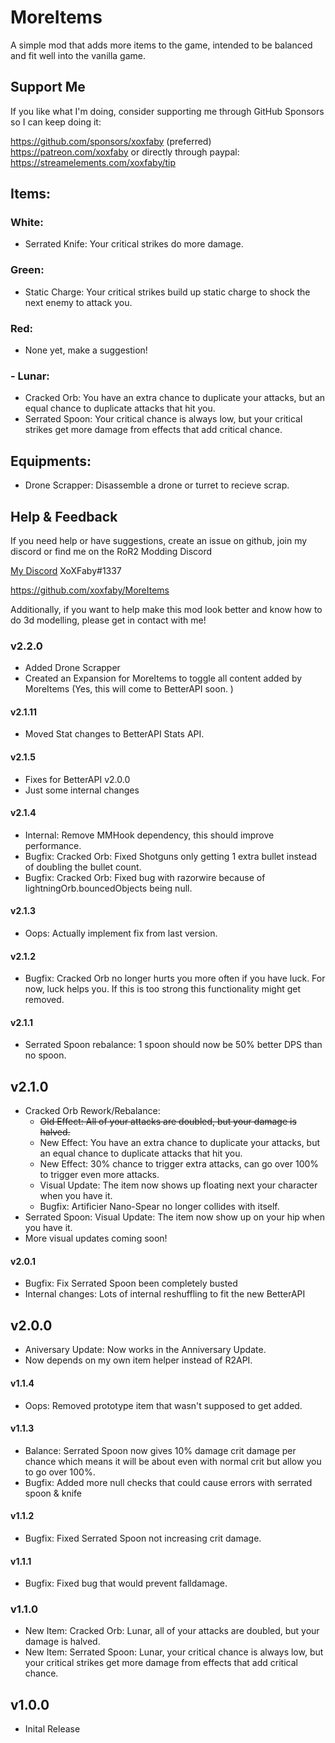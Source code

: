 # MoreItems

A simple mod that adds more items to the game, intended to be balanced and fit well into the vanilla game. 


## Support Me

If you like what I'm doing, consider supporting me through GitHub Sponsors so I can keep doing it:

https://github.com/sponsors/xoxfaby (preferred)
https://patreon.com/xoxfaby
or directly through paypal:
https://streamelements.com/xoxfaby/tip

## Items:

### White:
- Serrated Knife: Your critical strikes do more damage.

### Green:
- Static Charge: Your critical strikes build up static charge to shock the next enemy to attack you.

### Red:
 - None yet, make a suggestion!

### - Lunar:
 - Cracked Orb: You have an extra chance to duplicate your attacks, but an equal chance to duplicate attacks that hit you.
 - Serrated Spoon: Your critical chance is always low, but your critical strikes get more damage from effects that add critical chance.

## Equipments:
 - Drone Scrapper: Disassemble a drone or turret to recieve scrap.


## Help & Feedback

If you need help or have suggestions, create an issue on github, join my discord or find me on the RoR2 Modding Discord 

[My Discord](https://discord.gg/Zy2HSB4) XoXFaby#1337

https://github.com/xoxfaby/MoreItems

Additionally, if you want to help make this mod look better and know how to do 3d modelling, please get in contact with me!

### v2.2.0
 - Added Drone Scrapper
 - Created an Expansion for MoreItems to toggle all content added by MoreItems (Yes, this will come to BetterAPI soon. )

#### v2.1.11
 - Moved Stat changes to BetterAPI Stats API.

#### v2.1.5
 - Fixes for BetterAPI v2.0.0
 - Just some internal changes

#### v2.1.4
 - Internal: Remove MMHook dependency, this should improve performance.
 - Bugfix: Cracked Orb: Fixed Shotguns only getting 1 extra bullet instead of doubling the bullet count. 
 - Bugfix: Cracked Orb: Fixed bug with razorwire because of lightningOrb.bouncedObjects being null.  

#### v2.1.3
 - Oops: Actually implement fix from last version.

#### v2.1.2
 - Bugfix: Cracked Orb no longer hurts you more often if you have luck. For now, luck helps you. If this is too strong this functionality might get removed. 

#### v2.1.1
 - Serrated Spoon rebalance: 1 spoon should now be 50% better DPS than no spoon. 

## v2.1.0
 - Cracked Orb Rework/Rebalance:
   - ~~Old Effect: All of your attacks are doubled, but your damage is halved.~~
   - New Effect: You have an extra chance to duplicate your attacks, but an equal chance to duplicate attacks that hit you.
   - New Effect: 30% chance to trigger extra attacks, can go over 100% to trigger even more attacks.
   - Visual Update: The item now shows up floating next your character when you have it.
   - Bugfix: Artificier Nano-Spear no longer collides with itself. 
 - Serrated Spoon: Visual Update: The item now show up on your hip when you have it. 
 - More visual updates coming soon!

#### v2.0.1
 - Bugfix: Fix Serrated Spoon been completely busted
 - Internal changes: Lots of internal reshuffling to fit the new BetterAPI

## v2.0.0
 - Aniversary Update: Now works in the Anniversary Update.
 - Now depends on my own item helper instead of R2API.

#### v1.1.4
 - Oops: Removed prototype item that wasn't supposed to get added. 

#### v1.1.3
 - Balance: Serrated Spoon now gives 10% damage crit damage per chance which means it will be about even with normal crit but allow you to go over 100%. 
 - Bugfix: Added more null checks that could cause errors with serrated spoon & knife

#### v1.1.2
 - Bugfix: Fixed Serrated Spoon not increasing crit damage. 

#### v1.1.1
 - Bugfix: Fixed bug that would prevent falldamage. 

### v1.1.0
 - New Item: Cracked Orb: Lunar, all of your attacks are doubled, but your damage is halved.
 - New Item: Serrated Spoon: Lunar, your critical chance is always low, but your critical strikes get more damage from effects that add critical chance.

## v1.0.0
 - Inital Release
